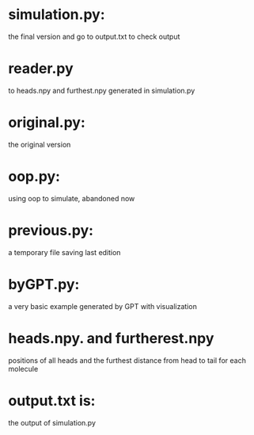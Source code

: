 # simulation.py:
the final version and go to output.txt to check output
# reader.py
to heads.npy and furthest.npy generated in simulation.py
# original.py:
the original version
# oop.py:
using oop to simulate, abandoned now
# previous.py:
a temporary file saving last edition
# byGPT.py:
a very basic example generated by GPT with visualization
# heads.npy. and furtherest.npy
positions of all heads and the furthest distance from head to tail for each molecule
# output.txt is:
the output of simulation.py